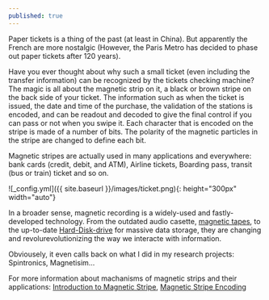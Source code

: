 ```yaml
---
published: true
---
```


Paper tickets is a thing of the past (at least in China). But apparently the French are more nostalgic (However, the Paris Metro has decided to phase out paper tickets after 120 years). 

Have you ever thought about why such a small ticket (even including the transfer information) can be recognized by the tickets checking machine? The magic is all about the magnetic strip on it, a black or brown stripe on the back side of your ticket. The information such as when the ticket is issued, the date and time of the purchase, the validation of the stations is encoded, and can be readout and decoded to give the final control if you can pass or not when you swipe it. Each character that is encoded on the stripe is made of a number of bits. The polarity of the magnetic particles in the stripe are changed to define each bit. 

Magnetic stripes are actually used in many applications and everywhere: bank cards (credit, debit, and ATM), Airline tickets, Boarding pass, transit (bus or train) ticket and so on.

![_config.yml]({{ site.baseurl }}/images/ticket.png){: height="300px" width="auto"}

In a broader sense, magnetic recording is a widely-used and fastly-developed technology. From the outdated audio casette, [magnetic tapes](https://en.wikipedia.org/wiki/Magnetic_tape), to the up-to-date [Hard-Disk-drive](https://en.wikipedia.org/wiki/Hard_disk_drive) for massive data storage, they are changing and revolurevolutionizing the way we interacte with information. 

Obviousely, it even calls back on what I did in my research projects: Spintronics, Magnetisim...


For more information about machanisms of magnetic strips and their applications:
[Introduction to Magnetic Stripe](http://www.hightechaid.com/tech/card/intro_ms.htm),
[Magnetic Stripe Encoding](https://www.alphacard.com/learning-center/printer-technology-and-options/encoding-options/magnetic-stripe-encoding/#:~:text=Magnetic%20stripes%20are%20a%20popular,translated%20into%20a%20usable%20format.)
